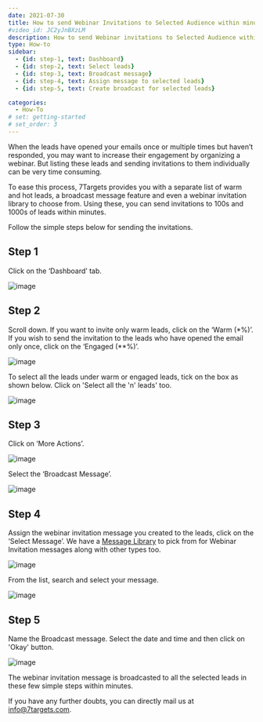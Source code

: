 ```yaml
---
date: 2021-07-30
title: How to send Webinar Invitations to Selected Audience within minutes. Or How to Broadcast a message
#video_id: JC2yJnBXzLM
description: How to send Webinar invitations to Selected Audience within minutes, such as to engaged leads or warm leads. This is also about how to broadcast a message to one or more leads.
type: How-to
sidebar:
  - {id: step-1, text: Dashboard}
  - {id: step-2, text: Select leads}
  - {id: step-3, text: Broadcast message}
  - {id: step-4, text: Assign message to selected leads}
  - {id: step-5, text: Create broadcast for selected leads}

categories:
  - How-To
# set: getting-started
# set_order: 3
---
```


When the leads have opened your emails once or multiple times but haven’t responded, you may want to increase their engagement by organizing a webinar. But listing these leads and sending invitations to them individually can be very time consuming.

To ease this process, 7Targets provides you with a separate list of warm and hot leads, a broadcast message feature and even a webinar invitation library to choose from. Using these, you can send invitations to 100s and 1000s of leads within minutes.

Follow the simple steps below for sending the invitations.

## Step 1

Click on the ‘Dashboard’ tab.

![image](../../images/webinar-8.png)

## Step 2

Scroll down. If you want to invite only warm leads, click on the ‘Warm (*%)’. If you wish to send the invitation to the leads who have opened the email only once, click on the ‘Engaged (**%)’.

![image](../../images/webinar-9.png)

To select all the leads under warm or engaged leads, tick on the box as shown below. Click on 'Select all the 'n' leads' too.

![image](../../images/webinar-10.png)

## Step 3

Click on ‘More Actions’.

![image](../../images/webinar-11.png)

Select the ‘Broadcast Message’.

![image](../../images/webinar-12.png)

## Step 4

Assign the webinar invitation message you created to the leads, click on the ‘Select Message’. We have a [Message Library](../../manage-org/organization-message-library/) to pick from for Webinar Invitation messages along with other types too.

![image](../../images/webinar-13.png)

From the list, search and select your message.

![image](../../images/webinar-14.png)

## Step 5

Name the Broadcast message. Select the date and time and then click on 'Okay' button. 

![image](../../images/webinar-50.png)

The webinar invitation message is broadcasted to all the selected leads in these few simple steps within minutes. 

If you have any further doubts, you can directly mail us at info@7targets.com.

